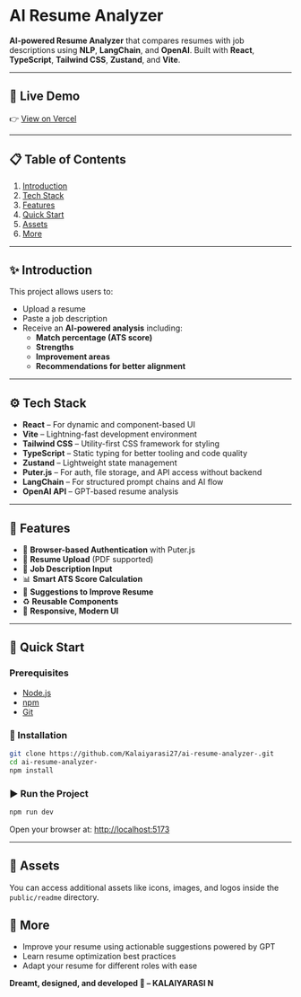 
# AI Resume Analyzer

**AI-powered Resume Analyzer** that compares resumes with job descriptions using **NLP**, **LangChain**, and **OpenAI**. Built with **React**, **TypeScript**, **Tailwind CSS**, **Zustand**, and **Vite**.

---

## 🚀 Live Demo  
👉 [View on Vercel](https://ai-resume-analyzer-fbz6runi6-kalaiyarasis-projects-7133f7b6.vercel.app/upload)


---

## 📋 Table of Contents

1. [Introduction](#introduction)  
2. [Tech Stack](#tech-stack)  
3. [Features](#features)  
4. [Quick Start](#quick-start)  
5. [Assets](#assets)  
6. [More](#more)

---

## ✨ Introduction

This project allows users to:

- Upload a resume  
- Paste a job description  
- Receive an **AI-powered analysis** including:
  -  **Match percentage (ATS score)**
  -  **Strengths**
  -  **Improvement areas**
  -  **Recommendations for better alignment**

---

## ⚙️ Tech Stack

- **React** – For dynamic and component-based UI  
- **Vite** – Lightning-fast development environment  
- **Tailwind CSS** – Utility-first CSS framework for styling  
- **TypeScript** – Static typing for better tooling and code quality  
- **Zustand** – Lightweight state management  
- **Puter.js** – For auth, file storage, and API access without backend  
- **LangChain** – For structured prompt chains and AI flow  
- **OpenAI API** – GPT-based resume analysis  

---

## 🔋 Features

- 🔐 **Browser-based Authentication** with Puter.js  
- 📄 **Resume Upload** (PDF supported)  
- 💼 **Job Description Input**  
- 📊 **Smart ATS Score Calculation**  
- 📝 **Suggestions to Improve Resume**  
- ♻️ **Reusable Components**  
- 📱 **Responsive, Modern UI**  

---

## 🤸 Quick Start

###  Prerequisites

- [Node.js](https://nodejs.org/)  
- [npm](https://npmjs.com/)  
- [Git](https://git-scm.com/)

### 🚀 Installation

```bash
git clone https://github.com/Kalaiyarasi27/ai-resume-analyzer-.git
cd ai-resume-analyzer-
npm install
````

### ▶️ Run the Project

```bash
npm run dev
```

Open your browser at: [http://localhost:5173](http://localhost:5173)

---

## 🔗 Assets

You can access additional assets like icons, images, and logos inside the `public/readme` directory.



## 🚀 More

* Improve your resume using actionable suggestions powered by GPT
* Learn resume optimization best practices
* Adapt your resume for different roles with ease





**Dreamt, designed, and developed 🚀 – KALAIYARASI N**


